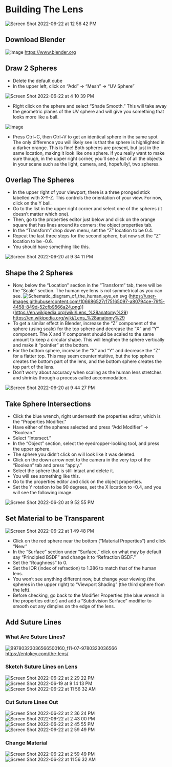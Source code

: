 # Building The Lens
![Screen Shot 2022-06-22 at 12 56 42 PM](https://user-images.githubusercontent.com/106686527/175144999-d0cf6eb0-7a57-41b9-9ccb-71f8502b7a10.png)


## Download Blender
![image](https://user-images.githubusercontent.com/106686527/175160863-447fe426-adad-4917-9e5c-40c116f97815.png)
https://www.blender.org

## Draw 2 Spheres

- Delete the default cube
- In the upper left, click on “Add” -> “Mesh” -> “UV Sphere”

![Screen Shot 2022-06-22 at 4 10 39 PM](https://user-images.githubusercontent.com/106686527/175163120-eba58310-12ab-4fdf-a5f0-04c56a80587c.png)

- Right click on the sphere and select “Shade Smooth.” This will take away the geometric planes of the UV sphere and will give you something that looks more like a ball.

![image](https://user-images.githubusercontent.com/106686527/175162483-df87b2a9-f054-40c7-a0fd-f87084594043.png)

- Press Ctrl+C, then Ctrl+V to get an identical sphere in the same spot The only difference you will likely see is that the sphere is highlighted in a darker orange. This is fine! Both spheres are present, but just in the same location, making it look like one sphere. If you really want to make sure though, in the upper right corner, you'll see a list of all the objects in your scene such as the light, camera, and, hopefully!, two spheres.

## Overlap The Spheres
- In the upper right of your viewport, there is a three pronged stick labelled with X-Y-Z. This controls the orientation of your view. For now, click on the Y ball.
- Go to the list in the upper right corner and select one of the spheres (it doesn’t matter which one). 
- Then, go to the properties editor just below and click on the orange square that has lines around its corners: the object properties tab. 
- In the “Transform” drop down menu, set the “Z” location to be 0.4.
- Repeat the last three steps for the second sphere, but now set the “Z” location to be -0.6.
- You should have something like this.

![Screen Shot 2022-06-20 at 9 34 11 PM](https://user-images.githubusercontent.com/106686527/175164749-62b10042-9a94-4807-9309-662d8db273a1.png)

## Shape the 2 Spheres
- Now, below the “Location” section in the “Transform” tab, there will be the “Scale” section. The human eye lens is not symmetrical as you can see. 
![Schematic_diagram_of_the_human_eye_en svg](https://user-images.githubusercontent.com/106686527/175165358-9f389b1e-87d2-4de7-bc86-a4e01f908c11.png)
(https://user-images.githubusercontent.com/106686527/175165097-a80794ce-79f5-4458-849d-52cfb9566a24.png)](https://en.wikipedia.org/wiki/Lens_%28anatomy%29) https://en.wikipedia.org/wiki/Lens_%28anatomy%29
- To get a similar effect in Blender, increase the “Z” component of the sphere (using scale) for the top sphere and decrease the “X” and “Y” component. The X and Y component should be scaled to the same amount to keep a circular shape. This will lengthen the sphere vertically and make it “pointier” at the bottom.
- For the bottom sphere, increase the “X” and “Y” and decrease the “Z” for a flatter top. This may seem counterintuitive, but the top sphere creates the bottom part of the lens, and the bottom sphere creates the top part of the lens.
- Don’t worry about accuracy when scaling as the human lens stretches and shrinks through a process called accommodation.

![Screen Shot 2022-06-20 at 9 44 27 PM](https://user-images.githubusercontent.com/106686527/175166041-796a1568-e73a-4b31-aacf-a0312afe3156.png)

## Take Sphere Intersections
- Click the blue wrench, right underneath the properties editor, which is the “Properties Modifier.”
- Have either of the spheres selected and press “Add Modifier” -> “Boolean.”
- Select “Intersect.”
- In the “Object” section, select the eyedropper-looking tool, and press the upper sphere.
- The sphere you didn’t click on will look like it was deleted.
- Click on the down arrow next to the camera in the very top of the “Boolean” tab and press “apply.”
- Select the sphere that is still intact and delete it.
- You will see something like this.
- Go to the properties editor and click on the object properties.
- Set the Y rotation to be 90 degrees, set the X location to -0.4, and you will see the following image.

![Screen Shot 2022-06-20 at 9 52 55 PM](https://user-images.githubusercontent.com/106686527/175156178-b4749b7a-b4b4-44e2-911b-0fb27fd35274.png)


## Set Material to be Transparent

![Screen Shot 2022-06-22 at 1 49 48 PM](https://user-images.githubusercontent.com/106686527/175166856-dda844b3-f152-413b-b2ec-9a656bab3c02.png)

- Click on the red sphere near the bottom (“Material Properties”) and click “New.”
- In the “Surface” section under “Surface,” click on what may by default say “Principled BSDF” and change it to “Refraction BSDF.”
- Set the “Roughness” to 0.
- Set the IOR (index of refraction) to 1.386 to match that of the human lens.
- You won’t see anything different now, but change your viewing (the spheres in the upper right) to “Viewport Shading” (the third sphere from the left).
- Before checking, go back to the Modifier Properties (the blue wrench in the properties editor) and add a “Subdivision Surface” modifier to smooth out any dimples on the edge of the lens.



## Add Suture Lines

### What Are Suture Lines?
![B9780323036566500160_f11-07-9780323036566](https://user-images.githubusercontent.com/106686527/175158656-81abdab4-ea4d-401e-aa37-2cc60d882b69.jpg)
https://entokey.com/the-lens/

### Sketch Suture Lines on Lens
![Screen Shot 2022-06-22 at 2 29 22 PM](https://user-images.githubusercontent.com/106686527/175160297-06df03cd-8796-47c0-bc0d-fd4a658910cd.png)
![Screen Shot 2022-06-19 at 9 14 13 PM](https://user-images.githubusercontent.com/106686527/175160228-b00aef88-0541-41b6-a8d6-20b3faa0edc8.png)
![Screen Shot 2022-06-22 at 11 56 32 AM](https://user-images.githubusercontent.com/106686527/175160557-c1ba83ec-252f-452b-8ca4-426a1c653c5a.png)



### Cut Suture Lines Out 
![Screen Shot 2022-06-22 at 2 36 24 PM](https://user-images.githubusercontent.com/106686527/175160370-4ff5c63a-0811-4420-817a-0029f8105c49.png)
![Screen Shot 2022-06-22 at 2 43 00 PM](https://user-images.githubusercontent.com/106686527/175160409-33210e8c-42f3-4c17-aeb3-9e68613f72d2.png)
![Screen Shot 2022-06-22 at 2 45 55 PM](https://user-images.githubusercontent.com/106686527/175160429-8e675382-b1cd-4f8c-8914-7f18dbb12ca7.png)
![Screen Shot 2022-06-22 at 2 59 49 PM](https://user-images.githubusercontent.com/106686527/175160434-5769a617-6374-4286-ba30-416fbd0b0692.png)


### Change Material
![Screen Shot 2022-06-22 at 2 59 49 PM](https://user-images.githubusercontent.com/106686527/175160508-9c61fffb-1b67-4b5a-a727-1c8b05db6b26.png)
![Screen Shot 2022-06-22 at 11 56 32 AM](https://user-images.githubusercontent.com/106686527/175160597-ac91e494-911a-4ea2-a3c7-0a2aeb49caab.png)


